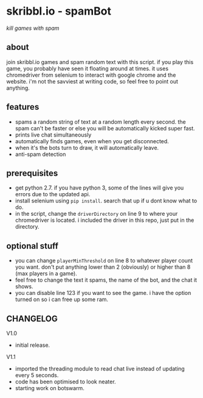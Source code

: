 # skribbl.io - spamBot
*kill games with spam*

## about
join skribbl.io games and spam random text with this script. if you play this game, you probably have seen it floating around at times. it uses chromedriver from selenium to interact with google chrome and the website. i'm not the savviest at writing code, so feel free to point out anything.

## features
- spams a random string of text at a random length every second. the spam can't be faster or else you will be automatically kicked super fast.
- prints live chat simultaneously
- automatically finds games, even when you get disconnected.
- when it's the bots turn to draw, it will automatically leave.
- anti-spam detection

## prerequisites 
- get python 2.7. if you have python 3, some of the lines will give you errors due to the updated api.
- install selenium using `pip install`. search that up if u dont know what to do.
- in the script, change the `driverDirectory` on line 9 to where your chromedriver is located. i included the driver in this repo, just put in the directory.

## optional stuff
- you can change `playerMinThreshold` on line 8 to whatever player count you want. don't put anything lower than 2 (obviously) or higher than 8 (max players in a game).
- feel free to change the text it spams, the name of the bot, and the chat it shows.
- you can disable line 123 if you want to see the game. i have the option turned on so i can free up some ram.

## CHANGELOG
V1.0
- initial release.

V1.1
- imported the threading module to read chat live instead of updating every 5 seconds.
- code has been optimised to look neater.
- starting work on botswarm.
